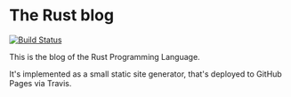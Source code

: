 # The Rust blog

[![Build Status](https://travis-ci.org/rust-lang/blog.rust-lang.org.svg?branch=master)](https://travis-ci.org/rust-lang/blog.rust-lang.org)

This is the blog of the Rust Programming Language.

It's implemented as a small static site generator, that's deployed to GitHub
Pages via Travis.
